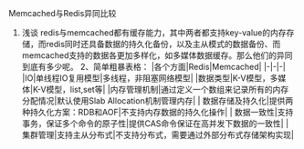 Memcached与Redis异同比较
1. 浅谈
  redis与memcached都有缓存能力，其中两者都支持key-value的内存存储，而redis同时还具备数据的持久化备份，以及主从模式的数据备份、而memcached支持的数据各更加多样化，如多媒体数据缓存。那么他们的异同到底有多少呢。
2、简单粗暴表格：
|各个方面|Redis|Memcached|
|-|-|-|
|IO|单线程IO复用模型|多线程，非阻塞网络模型|
|数据类型|K-V模型，多媒体|K-V模型，list,set等|
|内存管理机制|通过定义一个数组来记录所有的内存分配情况|默认使用Slab Allocation机制管理内存|
| 数据存储及持久化|提供两种持久化方案：RDB和AOF|不支持内存数据的持久化操作|
| 数据一致性|支持事务，保证多个命令的原子性|提供CAS命令保证在高并发下数据的一致性|
| 集群管理|支持主从分布式|不支持分布式，需要通过外部分布式存储架构实现|

